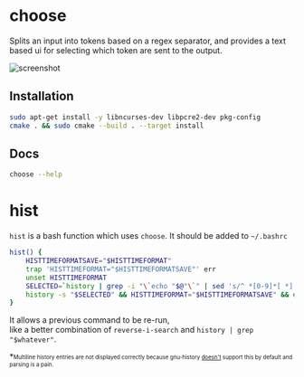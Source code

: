 # choose

Splits an input into tokens based on a regex separator, and provides a text based ui for selecting which token are sent to the output.

![screenshot](./screenshot.png)

## Installation

```bash
sudo apt-get install -y libncurses-dev libpcre2-dev pkg-config
cmake . && sudo cmake --build . --target install 
```

## Docs

```bash
choose --help
```

# hist

`hist` is a bash function which uses `choose`. It should be added to `~/.bashrc`

```bash
hist() {
    HISTTIMEFORMATSAVE="$HISTTIMEFORMAT"
    trap 'HISTTIMEFORMAT="$HISTTIMEFORMATSAVE"' err
    unset HISTTIMEFORMAT
    SELECTED=`history | grep -i "\`echo "$@"\`" | sed 's/^ *[0-9]*[ *] //' | head -n -1 | choose -f` && \
    history -s "$SELECTED" && HISTTIMEFORMAT="$HISTTIMEFORMATSAVE" && eval "$SELECTED" ; 
}
```

It allows a previous command to be re-run,  
like a better combination of `reverse-i-search` and `history | grep "$whatever"`.

*<sub><sup>Multiline history entries are not displayed correctly because gnu-history [doesn't](https://askubuntu.com/a/1210371) support this by default and parsing is a pain.</sup></sub>
